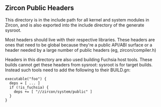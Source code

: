 ## Zircon Public Headers

This directory is in the include path for all kernel and system
modules in Zircon, and is also exported into the include directory
of the generate sysroot.

Most headers should live with their respective libraries.  These
headers are ones that need to be global because they're a public
API/ABI surface or a header needed by a large number of public
headers (eg, zircon/compiler.h)

Headers in this directory are also used building Fuchsia host tools.
These builds cannot get these headers from sysroot: sysroot is for target
builds. Instead such tools need to add the following to their BUILD.gn:

```
executable("foo") {
  deps = [ ... ]
  if (!is_fuchsia) {
    deps += [ "//zircon/system/public" ]
  }
}
```
